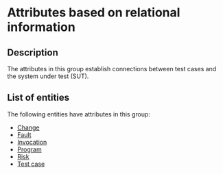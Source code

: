 # Attributes based on relational information

## Description

The attributes in this group establish connections between test cases and the system under test (SUT).

## List of entities

The following entities have attributes in this group:

* [Change](change/README.md)
* [Fault](fault/README.md)
* [Invocation](invocation/README.md)
* [Program](program/README.md)
* [Risk](risk/README.md)
* [Test case](test-case/README.md)